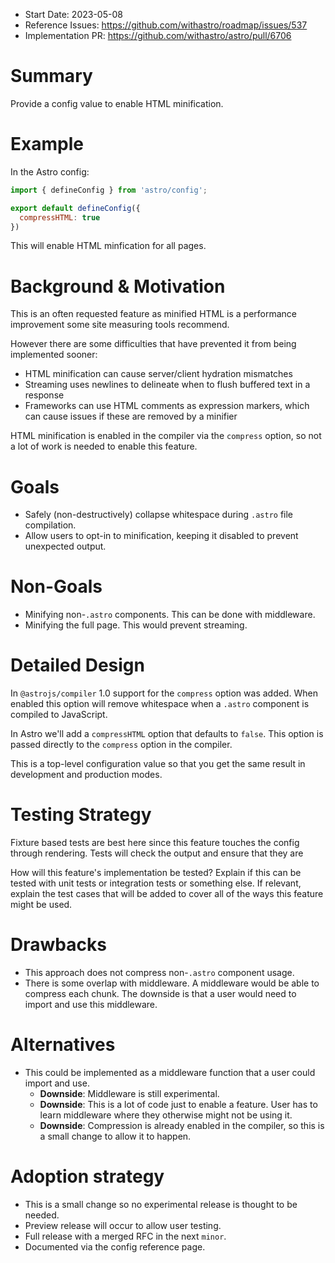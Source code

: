 - Start Date: 2023-05-08
- Reference Issues: https://github.com/withastro/roadmap/issues/537
- Implementation PR: https://github.com/withastro/astro/pull/6706

# Summary

Provide a config value to enable HTML minification.

# Example

In the Astro config:

```js
import { defineConfig } from 'astro/config';

export default defineConfig({
  compressHTML: true
})
```

This will enable HTML minfication for all pages.

# Background & Motivation

This is an often requested feature as minified HTML is a performance improvement some site measuring tools recommend.

However there are some difficulties that have prevented it from being implemented sooner:

- HTML minification can cause server/client hydration mismatches
- Streaming uses newlines to delineate when to flush buffered text in a response
- Frameworks can use HTML comments as expression markers, which can cause issues if these are removed by a minifier

HTML minification is enabled in the compiler via the `compress` option, so not a lot of work is needed to enable this feature.

# Goals

- Safely (non-destructively) collapse whitespace during `.astro` file compilation.
- Allow users to opt-in to minification, keeping it disabled to prevent unexpected output.

# Non-Goals

- Minifying non-`.astro` components. This can be done with middleware.
- Minifying the full page. This would prevent streaming.

# Detailed Design

In `@astrojs/compiler` 1.0 support for the `compress` option was added. When enabled this option will remove whitespace when a `.astro` component is compiled to JavaScript.

In Astro we'll add a `compressHTML` option that defaults to `false`. This option is passed directly to the `compress` option in the compiler.

This is a top-level configuration value so that you get the same result in development and production modes.

# Testing Strategy

Fixture based tests are best here since this feature touches the config through rendering. Tests will check the output and ensure that they are 

How will this feature's implementation be tested? Explain if this can be tested with
unit tests or integration tests or something else. If relevant, explain the test
cases that will be added to cover all of the ways this feature might be used.

# Drawbacks

- This approach does not compress non-`.astro` component usage.
- There is some overlap with middleware. A middleware would be able to compress each chunk. The downside is that a user would need to import and use this middleware.

# Alternatives

- This could be implemented as a middleware function that a user could import and use.
  - **Downside**: Middleware is still experimental.
  - **Downside**: This is a lot of code just to enable a feature. User has to learn middleware where they otherwise might not be using it.
  - **Downside**: Compression is already enabled in the compiler, so this is a small change to allow it to happen.

# Adoption strategy

- This is a small change so no experimental release is thought to be needed.
- Preview release will occur to allow user testing.
- Full release with a merged RFC in the next `minor`.
- Documented via the config reference page.